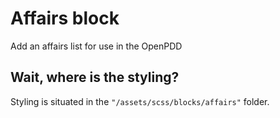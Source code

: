 # Affairs block

Add an affairs list for use in the OpenPDD

## Wait, where is the styling?

Styling is situated in the `"/assets/scss/blocks/affairs"` folder.
